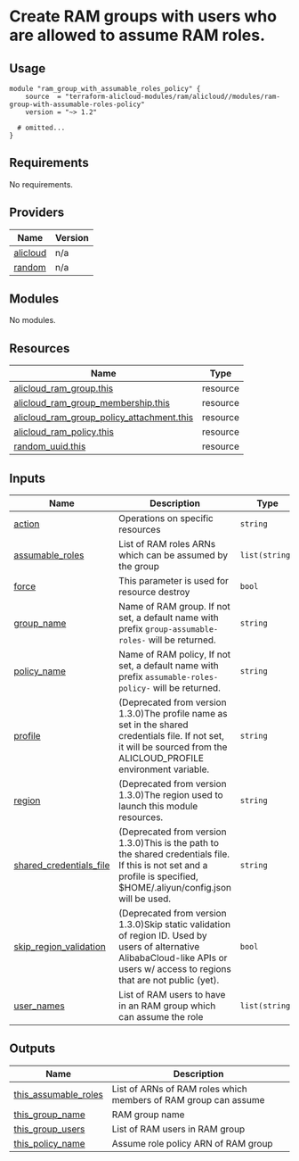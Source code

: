 # Create RAM groups with users who are allowed to assume RAM roles.

## Usage

```hcl
module "ram_group_with_assumable_roles_policy" {
    source  = "terraform-alicloud-modules/ram/alicloud//modules/ram-group-with-assumable-roles-policy"
    version = "~> 1.2"

  # omitted...
}
```

<!-- 在根目录下运行命令 `terraform-docs markdown . --output-file "./README.md"`，可将所有信息自动填充 -->
<!-- BEGIN_TF_DOCS -->
## Requirements

No requirements.

## Providers

| Name | Version |
|------|---------|
| <a name="provider_alicloud"></a> [alicloud](#provider\_alicloud) | n/a |
| <a name="provider_random"></a> [random](#provider\_random) | n/a |

## Modules

No modules.

## Resources

| Name | Type |
|------|------|
| [alicloud_ram_group.this](https://registry.terraform.io/providers/hashicorp/alicloud/latest/docs/resources/ram_group) | resource |
| [alicloud_ram_group_membership.this](https://registry.terraform.io/providers/hashicorp/alicloud/latest/docs/resources/ram_group_membership) | resource |
| [alicloud_ram_group_policy_attachment.this](https://registry.terraform.io/providers/hashicorp/alicloud/latest/docs/resources/ram_group_policy_attachment) | resource |
| [alicloud_ram_policy.this](https://registry.terraform.io/providers/hashicorp/alicloud/latest/docs/resources/ram_policy) | resource |
| [random_uuid.this](https://registry.terraform.io/providers/hashicorp/random/latest/docs/resources/uuid) | resource |

## Inputs

| Name | Description | Type | Default | Required |
|------|-------------|------|---------|:--------:|
| <a name="input_action"></a> [action](#input\_action) | Operations on specific resources | `string` | `""` | no |
| <a name="input_assumable_roles"></a> [assumable\_roles](#input\_assumable\_roles) | List of RAM roles ARNs which can be assumed by the group | `list(string)` | `[]` | no |
| <a name="input_force"></a> [force](#input\_force) | This parameter is used for resource destroy | `bool` | `false` | no |
| <a name="input_group_name"></a> [group\_name](#input\_group\_name) | Name of RAM group. If not set, a default name with prefix `group-assumable-roles-` will be returned. | `string` | `""` | no |
| <a name="input_policy_name"></a> [policy\_name](#input\_policy\_name) | Name of RAM policy, If not set, a default name with prefix `assumable-roles-policy-` will be returned. | `string` | `""` | no |
| <a name="input_profile"></a> [profile](#input\_profile) | (Deprecated from version 1.3.0)The profile name as set in the shared credentials file. If not set, it will be sourced from the ALICLOUD\_PROFILE environment variable. | `string` | `""` | no |
| <a name="input_region"></a> [region](#input\_region) | (Deprecated from version 1.3.0)The region used to launch this module resources. | `string` | `""` | no |
| <a name="input_shared_credentials_file"></a> [shared\_credentials\_file](#input\_shared\_credentials\_file) | (Deprecated from version 1.3.0)This is the path to the shared credentials file. If this is not set and a profile is specified, $HOME/.aliyun/config.json will be used. | `string` | `""` | no |
| <a name="input_skip_region_validation"></a> [skip\_region\_validation](#input\_skip\_region\_validation) | (Deprecated from version 1.3.0)Skip static validation of region ID. Used by users of alternative AlibabaCloud-like APIs or users w/ access to regions that are not public (yet). | `bool` | `false` | no |
| <a name="input_user_names"></a> [user\_names](#input\_user\_names) | List of RAM users to have in an RAM group which can assume the role | `list(string)` | `[]` | no |

## Outputs

| Name | Description |
|------|-------------|
| <a name="output_this_assumable_roles"></a> [this\_assumable\_roles](#output\_this\_assumable\_roles) | List of ARNs of RAM roles which members of RAM group can assume |
| <a name="output_this_group_name"></a> [this\_group\_name](#output\_this\_group\_name) | RAM group name |
| <a name="output_this_group_users"></a> [this\_group\_users](#output\_this\_group\_users) | List of RAM users in RAM group |
| <a name="output_this_policy_name"></a> [this\_policy\_name](#output\_this\_policy\_name) | Assume role policy ARN of RAM group |
<!-- END_TF_DOCS -->
